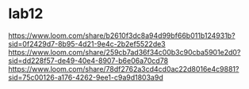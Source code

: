 # lab12

https://www.loom.com/share/b2610f3dc8a94d99bf66b011b124931b?sid=0f2429d7-8b95-4d21-9e4c-2b2ef5522de3
https://www.loom.com/share/259cb7ad36f34c00b3c90cba5901e2d0?sid=dd228f57-de49-40e4-8907-b6e06a70cd78
https://www.loom.com/share/78df2762a3cd4cd0ac22d8016e4c9881?sid=75c00126-a176-4262-9ee1-c9a9d1803a9d
